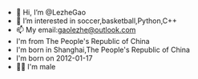- 👋 Hi, I’m @LezheGao
- 👀 I’m interested in soccer,basketball,Python,C++
- 📫 My email:gaolezhe@outlook.com
-    I'm from The People's Republic of China
-    I'm born in Shanghai,The People's Republic of China
-    I'm born on 2012-01-17
- 🙋‍♂️ I'm male

<!---
LezheGao/LezheGao is a ✨ special ✨ repository because its `README.md` (this file) appears on your GitHub profile.
You can click the Preview link to take a look at your changes.
--->
